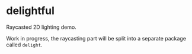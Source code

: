# delightful

Raycasted 2D lighting demo.

Work in progress, the raycasting part will be split into a separate package
called `delight`.
